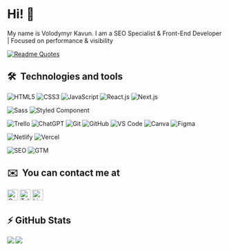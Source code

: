 # Hi! 👋

My name is Volodymyr Kavun. I am a SEO Specialist & Front-End Developer | Focused on performance & visibility

[![Readme Quotes](https://quotes-github-readme.vercel.app/api?type=horizontal&theme=monokai)](https://github.com/piyushsuthar/github-readme-quotes)

## 🛠  Technologies and tools

![HTML5](	https://img.shields.io/badge/HTML5-E34F26?style=for-the-badge&logo=html5&logoColor=white)
![CSS3](https://img.shields.io/badge/CSS3-1572B6?style=for-the-badge&logo=css3&logoColor=white)
![JavaScript](https://img.shields.io/badge/JavaScript-323330?style=for-the-badge&logo=javascript&logoColor=F7DF1E)
![React.js](https://img.shields.io/badge/React-20232A?style=for-the-badge&logo=react&logoColor=61DAFB)
![Next.js](https://img.shields.io/badge/next.js-000000?style=for-the-badge&logo=nextdotjs&logoColor=white)

![Sass](https://img.shields.io/badge/Sass-CC6699?style=for-the-badge&logo=sass&logoColor=white)
![Styled Component](https://img.shields.io/badge/styled--components-DB7093?style=for-the-badge&logo=styled-components&logoColor=white)

![Trello](https://img.shields.io/badge/Trello-0052CC?style=for-the-badge&logo=trello&logoColor=fff)
![ChatGPT](https://img.shields.io/badge/ChatGPT-74aa9c?style=for-the-badge&logo=openai&logoColor=white)
![Git](https://img.shields.io/badge/GIT-E44C30?style=for-the-badge&logo=git&logoColor=white)
![GitHub](https://img.shields.io/badge/GitHub-100000?style=for-the-badge&logo=github&logoColor=white)
![VS Code](https://img.shields.io/badge/Visual_Studio_Code-0078D4?style=for-the-badge&logo=visual%20studio%20code&logoColor=white)
![Canva](https://img.shields.io/badge/Canva-%2300C4CC.svg?style=for-the-badge&logo=Canva&logoColor=white)
![Figma](https://img.shields.io/badge/Figma-F24E1E?style=for-the-badge&logo=figma&logoColor=white)

![Netlify](https://img.shields.io/badge/Netlify-00C7B7?style=for-the-badge&logo=netlify&logoColor=white)
![Vercel](https://img.shields.io/badge/Vercel-000000?style=for-the-badge&logo=vercel&logoColor=white)

![SEO](https://img.shields.io/badge/seo-20232A?style=for-the-badge&logo=search&logoColor=61DAFB)
![GTM](https://img.shields.io/badge/gtm-blue?style=for-the-badge)

## ✉️  You can contact me at

[<img src="https://img.shields.io/badge/Gmail-D14836?style=for-the-badge&logo=gmail&logoColor=white" alt="Gmail logo" title="Gmail" height="25" />](mailto:volodymirkavun1@gmail.com)
[<img src="https://img.shields.io/badge/Telegram-2CA5E0?style=for-the-badge&logo=telegram&logoColor=white" alt="Telegram logo" title="Telegram" height="25" />](https://t.me/Volod_mirr)
[<img src="https://custom-icon-badges.demolab.com/badge/LinkedIn-0A66C2?style=for-the-badge&logo=linkedin-white&logoColor=fff" alt="LinkedIn logo" title="LinkedIn" height="25" />](https://www.linkedin.com/in/volodymir-kavun/)
               
## ⚡ GitHub Stats

<img align="left" src="https://github-readme-stats.vercel.app/api?username=VolodymyrKavun&show_icons=true&count_private=true&theme=gruvbox" />
<img src="https://github-readme-stats.vercel.app/api/top-langs/?username=VolodymyrKavun&layout=compact&count_private=true&theme=gruvbox" />



